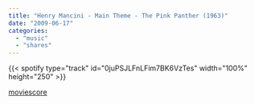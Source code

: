 ```yaml
---
title: "Henry Mancini - Main Theme - The Pink Panther (1963)"
date: "2009-06-17"
categories:
  - "music"
  - "shares"
---
```


{{< spotify type="track" id="0juPSJLFnLFim7BK6VzTes" width="100%" height="250" >}}

[moviescore](http://moviescore.tumblr.com/post/124887828/henry-mancini-main-theme-the-pink-panther-1963)
